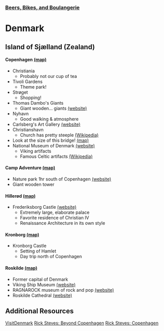 ### [Beers, Bikes, and Boulangerie](../Overview.html)

# Denmark

## Island of Sjælland (Zealand)
#### Copenhagen [(map)](https://www.google.com/maps/place/Copenhagen,+Denmark/@55.6713442,12.5237846,12z/data=!3m1!4b1!4m5!3m4!1s0x4652533c5c803d23:0x4dd7edde69467b8!8m2!3d55.6760841!4d12.5683594)
- Christiania
	- Probably not our cup of tea
- Tivoli Gardens
	- Theme park!
- Strøget
	- Shopping!
- Thomas Dambo's Giants
	- Giant wooden... giants [(website)](https://www.visitdenmark.com/denmark/explore/forgotten-giants-gdk1091362)
- Nyhavn
	- Good walking & atmosphere
- Carlsberg's Art Gallery [(website)](https://www.glyptoteket.dk/)
- Christianshavn
	- Church has pretty steeple [(Wikipedia)](https://en.wikipedia.org/wiki/Church_of_Our_Saviour%2C_Copenhagen)
- Look at the size of this bridge! [(map)](https://www.google.com/maps/place/%C3%98resund+Bridge/@55.6856046,12.4907439,11z/data=!4m5!3m4!1s0x4653a7023a051afb:0xbc0e93c11c372873!8m2!3d55.5706287!4d12.8486371)
- National Museum of Denmark [(website)](https://en.natmus.dk/museums-and-palaces/the-national-museum-of-denmark/)
	- Viking artifacts
	- Famous Celtic artifacts [(Wikipedia)](https://en.wikipedia.org/wiki/Gundestrup_cauldron)

#### Camp Adventure [(map)](https://www.google.com/maps/place/Camp+Adventure/@55.3839503,11.9249477,10.12z/data=!4m5!3m4!1s0x4652c105c4ed0159:0xb84c4616a2fd8955!8m2!3d55.2599224!4d11.9803977)
- Nature park 1hr south of Copenhagen [(website)](https://www.campadventure.dk/en/)
- Giant wooden tower

#### Hillerød [(map)](https://www.google.com/maps/place/3400+Hiller%C3%B8d,+Denmark/@55.9365691,12.2104666,12z/data=!3m1!4b1!4m5!3m4!1s0x46524095e0931097:0x91efc5ede90e30ec!8m2!3d55.9279099!4d12.3008037)
- Frederiksborg Castle [(website)](https://dnm.dk/en/)
	- Extremely large, elaborate palace
	- Favorite residence of Christian IV
	- Renaissance Architecture in its own style

#### Kronborg [(map)](https://www.google.com/maps/place/Kronborg+Slot/@55.980824,12.4386998,10.46z/data=!4m5!3m4!1s0x4652310d8be4e5e3:0xc201c3cdc1f14036!8m2!3d56.039332!4d12.621799)
- Kronborg Castle
	- Setting of Hamlet
	- Day trip north of Copenhagen

#### Roskilde [(map)](https://www.google.com/maps/place/4000+Roskilde,+Denmark/@55.6702573,11.9412244,11z/data=!3m1!4b1!4m5!3m4!1s0x46525fc995012f29:0xa00afcc1d507710!8m2!3d55.6419006!4d12.0878792)
- Former capital of Denmark
- Viking Ship Museum [(website)](https://www.vikingeskibsmuseet.dk/en/)
- RAGNAROCK museum of rock and pop [(website)](https://museumragnarock.dk/)
- Roskilde Cathedral [(website)](https://roskildedomkirke.dk/english/)


## Additional Resources
[VisitDenmark](https://www.visitdenmark.com/)
[Rick Steves: Beyond Copenhagen](https://www.youtube.com/watch?v=mfsX5UOCGkI)
[Rick Steves: Copenhagen](https://www.youtube.com/watch?v=jBT5dybMKyw)